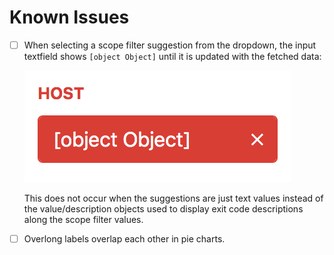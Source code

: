 # Known Issues

- [ ] When selecting a scope filter suggestion from the dropdown, the input textfield shows `[object Object]` until it is updated with the fetched data:

  ![Scope filter text issue](../images/011/scope-filter-text-issue.png)

  This does not occur when the suggestions are just text values instead of the value/description objects used to display exit code descriptions along the scope filter values.
- [ ] Overlong labels overlap each other in pie charts.
